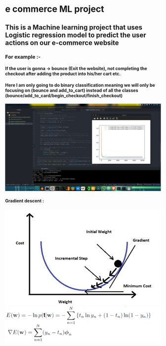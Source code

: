 # e commerce ML project
## This is a Machine learning project that uses Logistic regression model to predict the user actions on our e-commerce website
### For example :-
#### If the user is gonna -> bounce (Exit the website), not completing the checkout after adding the product into his/her cart etc.
#### Here I am only going to do binary classification meaning we will only be focusing on (bounce and add_to_cart) instead of all the classes (bounce/add_to_card/begin_checkout/finish_checkout)
![](util_pics/1.png)

#### Gradient descent :
![](util_pics/2.jpg)
![](util_pics/3.png)
